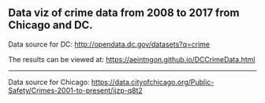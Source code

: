 ## Data viz of crime data from 2008 to 2017 from Chicago and DC.

Data source for DC: http://opendata.dc.gov/datasets?q=crime

The results can be viewed at: https://aeintngon.github.io/DCCrimeData.html

----

Data source for Chicago: https://data.cityofchicago.org/Public-Safety/Crimes-2001-to-present/ijzp-q8t2
